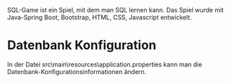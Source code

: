 SQL-Game ist ein Spiel, mit dem man SQL lernen kann. Das Spiel wurde mit Java-Spring Boot, Bootstrap, HTML, CSS, Javascript entwickelt.
# Datenbank Konfiguration
In der Datei src\main\resources\application.properties kann man die Datenbank-Konfigurationsinformationen ändern.
